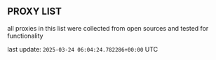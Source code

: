 ## PROXY LIST

all proxies in this list were collected from open sources and tested for functionality

last update: `2025-03-24 06:04:24.782286+00:00` UTC